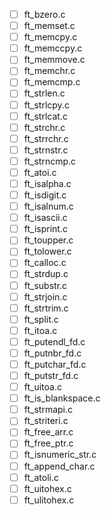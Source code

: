 - [ ] ft_bzero.c
- [ ] ft_memset.c
- [ ] ft_memcpy.c
- [ ] ft_memccpy.c
- [ ] ft_memmove.c
- [ ] ft_memchr.c
- [ ] ft_memcmp.c
- [ ] ft_strlen.c
- [ ] ft_strlcpy.c
- [ ] ft_strlcat.c
- [ ] ft_strchr.c
- [ ] ft_strrchr.c
- [ ] ft_strnstr.c
- [ ] ft_strncmp.c
- [ ] ft_atoi.c
- [ ] ft_isalpha.c
- [ ] ft_isdigit.c
- [ ] ft_isalnum.c
- [ ] ft_isascii.c
- [ ] ft_isprint.c
- [ ] ft_toupper.c
- [ ] ft_tolower.c
- [ ] ft_calloc.c
- [ ] ft_strdup.c
- [ ] ft_substr.c
- [ ] ft_strjoin.c
- [ ] ft_strtrim.c
- [ ] ft_split.c
- [ ] ft_itoa.c
- [ ] ft_putendl_fd.c
- [ ] ft_putnbr_fd.c
- [ ] ft_putchar_fd.c
- [ ] ft_putstr_fd.c
- [ ] ft_uitoa.c
- [ ] ft_is_blankspace.c
- [ ] ft_strmapi.c
- [ ] ft_striteri.c
- [ ] ft_free_arr.c
- [ ] ft_free_ptr.c
- [ ] ft_isnumeric_str.c
- [ ] ft_append_char.c
- [ ] ft_atoli.c
- [ ] ft_uitohex.c
- [ ] ft_ulitohex.c
